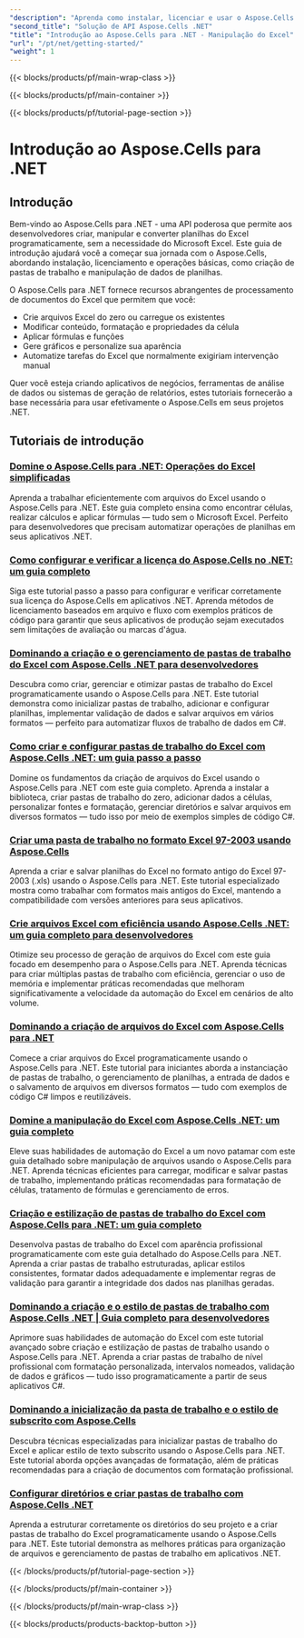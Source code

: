 ```yaml
---
"description": "Aprenda como instalar, licenciar e usar o Aspose.Cells para .NET com tutoriais abrangentes que abordam os fundamentos da criação, manipulação e automação de arquivos do Excel."
"second_title": "Solução de API Aspose.Cells .NET"
"title": "Introdução ao Aspose.Cells para .NET - Manipulação do Excel"
"url": "/pt/net/getting-started/"
"weight": 1
---
```


{{< blocks/products/pf/main-wrap-class >}}

{{< blocks/products/pf/main-container >}}

{{< blocks/products/pf/tutorial-page-section >}}


# Introdução ao Aspose.Cells para .NET

## Introdução

Bem-vindo ao Aspose.Cells para .NET - uma API poderosa que permite aos desenvolvedores criar, manipular e converter planilhas do Excel programaticamente, sem a necessidade do Microsoft Excel. Este guia de introdução ajudará você a começar sua jornada com o Aspose.Cells, abordando instalação, licenciamento e operações básicas, como criação de pastas de trabalho e manipulação de dados de planilhas.

O Aspose.Cells para .NET fornece recursos abrangentes de processamento de documentos do Excel que permitem que você:
- Crie arquivos Excel do zero ou carregue os existentes
- Modificar conteúdo, formatação e propriedades da célula
- Aplicar fórmulas e funções
- Gere gráficos e personalize sua aparência
- Automatize tarefas do Excel que normalmente exigiriam intervenção manual

Quer você esteja criando aplicativos de negócios, ferramentas de análise de dados ou sistemas de geração de relatórios, estes tutoriais fornecerão a base necessária para usar efetivamente o Aspose.Cells em seus projetos .NET.

## Tutoriais de introdução

### [Domine o Aspose.Cells para .NET: Operações do Excel simplificadas](./aspose-cells-dotnet-excel-operations)
Aprenda a trabalhar eficientemente com arquivos do Excel usando o Aspose.Cells para .NET. Este guia completo ensina como encontrar células, realizar cálculos e aplicar fórmulas — tudo sem o Microsoft Excel. Perfeito para desenvolvedores que precisam automatizar operações de planilhas em seus aplicativos .NET.

### [Como configurar e verificar a licença do Aspose.Cells no .NET: um guia completo](./aspose-cells-license-setup-dotnet-guide)
Siga este tutorial passo a passo para configurar e verificar corretamente sua licença do Aspose.Cells em aplicativos .NET. Aprenda métodos de licenciamento baseados em arquivo e fluxo com exemplos práticos de código para garantir que seus aplicativos de produção sejam executados sem limitações de avaliação ou marcas d'água.

### [Dominando a criação e o gerenciamento de pastas de trabalho do Excel com Aspose.Cells .NET para desenvolvedores](./aspose-cells-net-workbook-creation-management)
Descubra como criar, gerenciar e otimizar pastas de trabalho do Excel programaticamente usando o Aspose.Cells para .NET. Este tutorial demonstra como inicializar pastas de trabalho, adicionar e configurar planilhas, implementar validação de dados e salvar arquivos em vários formatos — perfeito para automatizar fluxos de trabalho de dados em C#.

### [Como criar e configurar pastas de trabalho do Excel com Aspose.Cells .NET: um guia passo a passo](./create-configure-excel-workbook-aspose-cells-net)
Domine os fundamentos da criação de arquivos do Excel usando o Aspose.Cells para .NET com este guia completo. Aprenda a instalar a biblioteca, criar pastas de trabalho do zero, adicionar dados a células, personalizar fontes e formatação, gerenciar diretórios e salvar arquivos em diversos formatos — tudo isso por meio de exemplos simples de código C#.

### [Criar uma pasta de trabalho no formato Excel 97-2003 usando Aspose.Cells](./create-save-excel-97-2003-aspose-cells-dotnet)
Aprenda a criar e salvar planilhas do Excel no formato antigo do Excel 97-2003 (.xls) usando o Aspose.Cells para .NET. Este tutorial especializado mostra como trabalhar com formatos mais antigos do Excel, mantendo a compatibilidade com versões anteriores para seus aplicativos.

### [Crie arquivos Excel com eficiência usando Aspose.Cells .NET: um guia completo para desenvolvedores](./efficient-excel-files-aspose-cells-net)
Otimize seu processo de geração de arquivos do Excel com este guia focado em desempenho para o Aspose.Cells para .NET. Aprenda técnicas para criar múltiplas pastas de trabalho com eficiência, gerenciar o uso de memória e implementar práticas recomendadas que melhoram significativamente a velocidade da automação do Excel em cenários de alto volume.

### [Dominando a criação de arquivos do Excel com Aspose.Cells para .NET](./excel-creation-aspose-cells-dotnet-guide)
Comece a criar arquivos do Excel programaticamente usando o Aspose.Cells para .NET. Este tutorial para iniciantes aborda a instanciação de pastas de trabalho, o gerenciamento de planilhas, a entrada de dados e o salvamento de arquivos em diversos formatos — tudo com exemplos de código C# limpos e reutilizáveis.

### [Domine a manipulação do Excel com Aspose.Cells .NET: um guia completo](./excel-manipulation-aspose-cells-net-guide)
Eleve suas habilidades de automação do Excel a um novo patamar com este guia detalhado sobre manipulação de arquivos usando o Aspose.Cells para .NET. Aprenda técnicas eficientes para carregar, modificar e salvar pastas de trabalho, implementando práticas recomendadas para formatação de células, tratamento de fórmulas e gerenciamento de erros.

### [Criação e estilização de pastas de trabalho do Excel com Aspose.Cells para .NET: um guia completo](./excel-workbook-creation-aspose-cells-dotnet)
Desenvolva pastas de trabalho do Excel com aparência profissional programaticamente com este guia detalhado do Aspose.Cells para .NET. Aprenda a criar pastas de trabalho estruturadas, aplicar estilos consistentes, formatar dados adequadamente e implementar regras de validação para garantir a integridade dos dados nas planilhas geradas.

### [Dominando a criação e o estilo de pastas de trabalho com Aspose.Cells .NET | Guia completo para desenvolvedores](./mastering-workbook-creation-aspose-cells-net)
Aprimore suas habilidades de automação do Excel com este tutorial avançado sobre criação e estilização de pastas de trabalho usando o Aspose.Cells para .NET. Aprenda a criar pastas de trabalho de nível profissional com formatação personalizada, intervalos nomeados, validação de dados e gráficos — tudo isso programaticamente a partir de seus aplicativos C#.

### [Dominando a inicialização da pasta de trabalho e o estilo de subscrito com Aspose.Cells](./mastering-workbook-initialization-subscript-styling-aspose-cells-net)
Descubra técnicas especializadas para inicializar pastas de trabalho do Excel e aplicar estilo de texto subscrito usando o Aspose.Cells para .NET. Este tutorial aborda opções avançadas de formatação, além de práticas recomendadas para a criação de documentos com formatação profissional.

### [Configurar diretórios e criar pastas de trabalho com Aspose.Cells .NET](./set-up-directories-create-workbooks-aspose-cells-dotnet)
Aprenda a estruturar corretamente os diretórios do seu projeto e a criar pastas de trabalho do Excel programaticamente usando o Aspose.Cells para .NET. Este tutorial demonstra as melhores práticas para organização de arquivos e gerenciamento de pastas de trabalho em aplicativos .NET.


{{< /blocks/products/pf/tutorial-page-section >}}

{{< /blocks/products/pf/main-container >}}

{{< /blocks/products/pf/main-wrap-class >}}

{{< blocks/products/products-backtop-button >}}